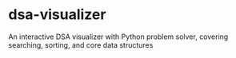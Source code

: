 # dsa-visualizer
An interactive DSA visualizer with Python problem solver, covering searching, sorting, and core data structures
